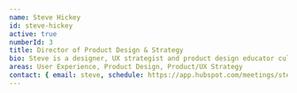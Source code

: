 ```yaml
---
name: Steve Hickey
id: steve-hickey
active: true
numberId: 3
title: Director of Product Design & Strategy
bio: Steve is a designer, UX strategist and product design educator cultivating a simple, no-bullshit approach to building things that matter.
areas: User Experience, Product Design, Product/UX Strategy
contact: { email: steve, schedule: https://app.hubspot.com/meetings/steve-ecp/office-hours, twitter: https://twitter.com/stevehickeydsgn, linkedin: https://www.linkedin.com/in/stevehickeydesign, dribbble: https://dribbble.com/stevehickeydesign, github: https://github.com/javasteve99, spotlight: https://blog.eastcoastproduct.com/ecp-team-spotlight-steve-hickey-11945531c5bf }
---
```

